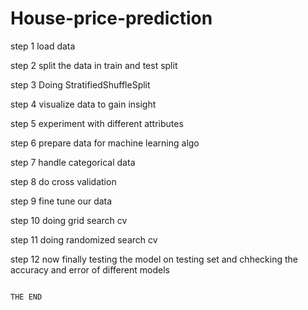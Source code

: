 # House-price-prediction


step 1  load data 

step 2  split the data in train and test split

step 3  Doing    StratifiedShuffleSplit

step 4  visualize data to gain insight

step 5 experiment with different attributes

step 6 prepare data for machine learning algo

step 7 handle categorical data 

step 8 do cross validation

step 9 fine tune our data

step 10 doing grid search cv

step 11 doing randomized search cv

step 12 now finally testing the model on testing set and chhecking the accuracy and error of different models

                                                                                  THE END

